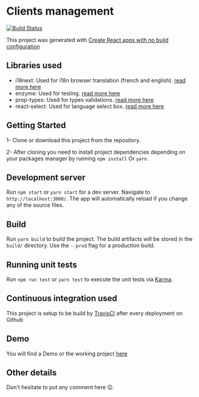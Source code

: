 # Clients management

[![Build Status](https://travis-ci.org/azizmashkour/JUMP.svg?branch=master)](https://travis-ci.org/azizmashkour/JUMP)

This project was generated with [Create React apps with no build configuration](https://github.com/facebook/create-react-app)

## Libraries used
- i18next: Used for i18n browser translation (french and english). [read more here](https://react.i18next.com/)
- enzyme: Used for testing. [read more here](https://airbnb.io/enzyme/)
- prop-types: Used for types validations. [read more here](https://www.npmjs.com/package/prop-types)
- react-select: Used for language select box. [read more here](https://react-select.com/home)

## Getting Started
1- Clone or download this project from the repository.

2- After cloning you need to install project dependencies depending on your packages manager by running `npm install` Or `yarn`.

## Development server

Run `npm start` or `yarn start` for a dev server. Navigate to `http://localhost:3000/`. The app will automatically reload if you change any of the source files.

## Build

Run `yarn build` to build the project. The build artifacts will be stored in the `build/` directory. Use the `--prod` flag for a production build.

## Running unit tests

Run `npm run test` or `yarn test` to execute the unit tests via [Karma](https://karma-runner.github.io).

## Continuous integration used

This project is setup to be build by [TravisCI](https://travis-ci.com/) after every deployment on Github

## Demo
You will find a Demo or the working project [here]()

## Other details
Don't hesitate to put any comment here 😉.
